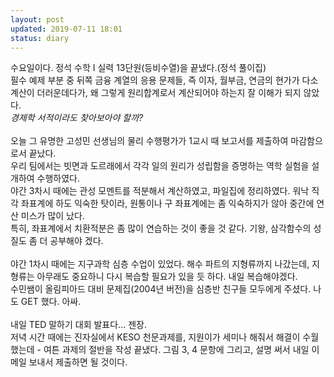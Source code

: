 ```yaml
---
layout: post
updated: 2019-07-11 18:01
status: diary
---
```

수요일이다. 정석 수학 I 실력 13단원(등비수열)을 끝냈다.(정석 풀이집)<br>
필수 예제 부분 중 뒤쪽 금융 계열의 응용 문제들, 즉 이자, 월부금, 연금의 현가가 다소 계산이 더러운데다가, 왜 그렇게 원리합계로서 계산되어야 하는지 잘 이해가 되지 않았다.<br>
_경제학 서적이라도 찾아보아야 할까?_<br><br>
오늘 그 유명한 고성민 선생님의 물리 수행평가가 1교시 때 보고서를 제출하여 마감함으로서 끝났다.<br>
우리 팀에서는 빗면과 도르래에서 각각 일의 원리가 성립함을 증명하는 역학 실험을 설개하여 수행하였다.<br>
야간 3차시 때에는 관성 모멘트를 적분해서 계산하였고, 파일집에 정리하였다. 워낙 직각 좌표계에 하도 익숙한 탓이라, 원통이나 구 좌표계에는 좀 익숙하지가 않아 중간에 연산 미스가 많이 났다.<br>
특히, 좌표계에서 치환적분은 좀 많이 연습하는 것이 좋을 것 같다. 기왕, 삼각함수의 성질도 좀 더 공부해야 겠다.<br><br>
야간 1차시 때에는 지구과학 심층 수업이 있었다. 해수 파트의 지형류까지 나갔는데, 지형류는 아무래도 중요하니 다시 복습할 필요가 있을 듯 하다. 내일 복습해야겠다.<br>
수민쌤이 올림피아드 대비 문제집(2004년 버전)을 심층반 친구들 모두에게 주셨다. 나도 GET 했다. 아싸.<br><br>
내일 TED 말하기 대회 발표다... 젠장.<br>
저녁 시간 때에는 진자실에서 KESO 천문과제를, 지원이가 세미나 해줘서 해결이 수월했는데 - 여튼 과제의 절반을 작성 끝냈다. 그림 3, 4 문항에 그리고, 설명 써서 내일 이메일 보내서 제출하면 될 것이다.
